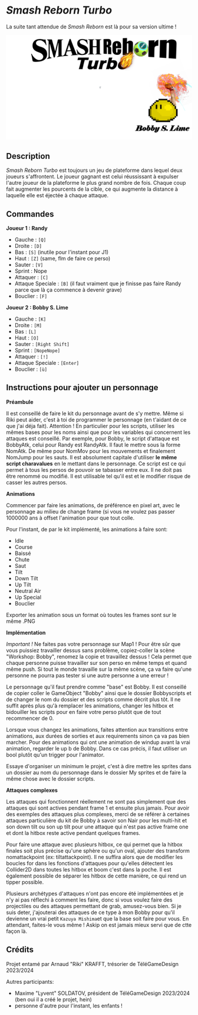# *Smash Reborn Turbo*

La suite tant attendue de *Smash Reborn* est là pour sa version ultime !

![](Assets/pictureimport/SmashRebornTitre.png)

## Description

*Smash Reborn Turbo* est toujours un jeu de plateforme dans lequel deux joueurs s'affrontent. Le joueur gagnant est celui réussissant à expulser l'autre joueur de la plateforme le plus grand nombre de fois. Chaque coup fait augmenter les pourcents de la cible, ce qui augmente la distance à laquelle elle est éjectée à chaque attaque.

## Commandes

**Joueur 1 : Randy**

- Gauche : `[Q]`
- Droite : `[D]`
- Bas : `[S]` (inutile pour l'instant pour J1)
- Haut : `[Z]` (same, flm de faire ce perso)
- Sauter : `[V]`
- Sprint : Nope
- Attaquer : `[C]`
- Attaque Speciale : `[B]` (il faut vraiment que je finisse pas faire Randy parce que là ça commence à devenir grave)
- Bouclier : `[F]`

**Joueur 2 : Bobby S. Lime**

- Gauche : `[K]`
- Droite : `[M]`
- Bas : `[L]`
- Haut : `[O]`
- Sauter : `[Right Shift]`
- Sprint : `[NopeNope]`
- Attaquer : `[!]`
- Attaque Speciale : `[Enter]`
- Bouclier : `[ù]`

## Instructions pour ajouter un personnage

**Préambule**

Il est conseillé de faire le kit du personnage avant de s'y mettre. Même si Riki peut aider, c'est à toi de programmer le personnage (en t'aidant de ce que j'ai déja fait).
Attention ! En particulier pour les scripts, utiliser les mêmes bases pour les noms  ainsi que pour les variables qui concernent les attaques est conseillé. Par exemple, pour Bobby, le script d'attaque est BobbyAtk, celui pour Randy est RandyAtk. Il faut le mettre sous la forme NomAtk. De même pour NomMov pour les mouvements et finalement NomJump pour les sauts.
Il est absolument capitale d'utiliser **le même script charavalues** en le mettant dans le personnage. Ce script est ce qui permet à tous les persos de pouvoir se tabasser entre eux. Il ne doit pas être renommé ou modifié. Il est utilisable tel qu'il est et le modifier risque de casser les autres persos.


**Animations**

Commencer par faire les animations, de préférence en pixel art, avec le personnage au milieu de change frame (si vous ne voulez pas passer 1000000 ans à offset l'animation pour que tout colle.

Pour l'instant, de par le kit implémenté, les animations à faire sont:
- Idle
- Course
- Baissé
- Chute
- Saut
- Tilt
- Down Tilt
- Up Tilt
- Neutral Air
- Up Special
- Bouclier

Exporter les animation sous un format où toutes les frames sont sur le même .PNG

**Implémentation**

*Important !*
Ne faites pas votre personnage sur Map1 ! Pour être sûr que vous puissiez travailler dessus sans problème, copiez-coller la scène "Workshop: Bobby", renomez la copie et travaillez dessus ! Cela permet que chaque personne puisse travailler sur son perso en même temps et quand même push. Si tout le monde travaille sur la même scène, ça va faire qu'une personne ne pourra pas tester si une autre personne a une erreur !

Le personnage qu'il faut prendre comme "base" est Bobby. Il est conseillé de copier coller le GameObject "Bobby" ainsi que le dossier Bobbyscripts et de changer le nom du dossier et des scripts comme décrit plus tôt. Il ne suffit après plus qu'à remplacer les animations, changer les hitbox et bidouiller les scripts pour en faire votre perso plutôt que de tout recommencer de 0.

Lorsque vous changez les animations, faites attention aux transitions entre animations, aux durées de sorties et aux requirements sinon ça va pas bien marcher. Pour des animations qui ont une animation de windup avant la vrai animation, regarder le up b de Bobby. Dans ce cas précis, il faut utiliser un bool plutôt qu'un trigger pour l'animator.

Essaye d'organiser un minimum le projet, c'est à dire mettre les sprites dans un dossier au nom du personnage dans le dossier My sprites et de faire la même chose avec le dossier scripts.

**Attaques complexes**

Les attaques qui fonctionnent réellement ne sont pas simplement que des attaques qui sont actives pendant frame 1 et ensuite plus jamais. Pour avoir des exemples des attaques plus complexes, merci de se référer à certaines attaques particulière du kit de Bobby à savoir son Nair pour les multi-hit et son down tilt ou son up tilt pour une attaque qui n'est pas active frame one et dont la hitbox reste active pendant quelques frames.


Pour faire une attaque avec plusieurs hitbox, ce qui permet que la hitbox finales soit plus précise qu'une sphère ou qu'un oval, ajouter des transform nomattackpoint (ex: tiltattackpoint). Il ne suffira alors que de modifier les boucles for dans les fonctions d'attaques pour qu'elles détectent les Collider2D dans toutes les hitbox et boom c'est dans la poche. Il est également possible de séparer les hitbox de cette manière, ce qui rend un tipper possible.

Plusieurs archétypes d'attaques n'ont pas encore été implémentées et je n'y ai pas réflechi à comment les faire, donc si vous voulez faire des projectiles ou des attaques permettant de grab, amusez-vous bien. Si je suis deter, j'ajouterai des attaques de ce type à mon Bobby pour qu'il devienne un vrai petit `Kazuya Mishima`et que la base soit faire pour vous. En attendant, faites-le vous même ! Askip on est jamais mieux servi que de ctte façon là.

## Crédits

Projet entamé par Arnaud "Riki" KRAFFT, trésorier de TéléGameDesign 2023/2024

Autres participants:
- Maxime "Lyvent" SOLDATOV, président de TéléGameDesign 2023/2024 (ben oui il a créé le projet, hein)
- personne d'autre pour l'instant, les enfants !